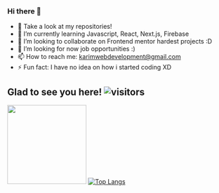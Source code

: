 ### Hi there 👋

- 🔭 Take a look at my repositories!
- 🌱 I’m currently learning Javascript, React, Next.js, Firebase
- 👯 I’m looking to collaborate on Frontend mentor hardest projects :D
- 🤔 I’m looking for now job opportunities :)
- 📫 How to reach me: karimwebdevelopment@gmail.com
- ⚡ Fun fact: I have no idea on how i started coding XD


## Glad to see you here! ![visitors](https://visitor-badge.glitch.me/badge?page_id=Galielo-App.todo-app)

<img height="180em" src="https://github-readme-stats.vercel.app/api?username=Galielo-App&show_icons=true&hide_border=true&&count_private=true&include_all_commits=true" />  [![Top Langs](https://github-readme-stats.vercel.app/api/top-langs/?username=Galielo-App&layout=compact)](https://github.com/anuraghazra/github-readme-stats)

